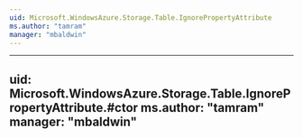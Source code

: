 ```yaml
---
uid: Microsoft.WindowsAzure.Storage.Table.IgnorePropertyAttribute
ms.author: "tamram"
manager: "mbaldwin"
---
```


---
uid: Microsoft.WindowsAzure.Storage.Table.IgnorePropertyAttribute.#ctor
ms.author: "tamram"
manager: "mbaldwin"
---
